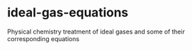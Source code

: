 # ideal-gas-equations
Physical chemistry treatment of ideal gases and some of their corresponding equations
